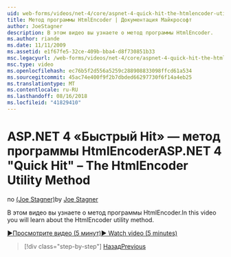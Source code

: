 ```yaml
---
uid: web-forms/videos/net-4/core/aspnet-4-quick-hit-the-htmlencoder-utility-method
title: Метод программы HtmlEncoder | Документация Майкрософт
author: JoeStagner
description: В этом видео вы узнаете о метод программы HtmlEncoder.
ms.author: riande
ms.date: 11/11/2009
ms.assetid: e1f67fe5-32ce-409b-bba4-d8f730851b33
msc.legacyurl: /web-forms/videos/net-4/core/aspnet-4-quick-hit-the-htmlencoder-utility-method
msc.type: video
ms.openlocfilehash: ec76b5f2d556a5259c288908833098ffcd61a534
ms.sourcegitcommit: 45ac74e400f9f2b7dbded66297730f6f14a4eb25
ms.translationtype: MT
ms.contentlocale: ru-RU
ms.lasthandoff: 08/16/2018
ms.locfileid: "41829410"
---
```

<a name="aspnet-4-quick-hit--the-htmlencoder-utility-method"></a><span data-ttu-id="66ef8-103">ASP.NET 4 «Быстрый Hit» — метод программы HtmlEncoder</span><span class="sxs-lookup"><span data-stu-id="66ef8-103">ASP.NET 4 "Quick Hit" – The HtmlEncoder Utility Method</span></span>
====================
<span data-ttu-id="66ef8-104">по [(Joe Stagner)](https://github.com/JoeStagner)</span><span class="sxs-lookup"><span data-stu-id="66ef8-104">by [Joe Stagner](https://github.com/JoeStagner)</span></span>

<span data-ttu-id="66ef8-105">В этом видео вы узнаете о метод программы HtmlEncoder.</span><span class="sxs-lookup"><span data-stu-id="66ef8-105">In this video you will learn about the HtmlEncoder utility method.</span></span>

[<span data-ttu-id="66ef8-106">&#9654;Просмотрите видео (5 минут)</span><span class="sxs-lookup"><span data-stu-id="66ef8-106">&#9654; Watch video (5 minutes)</span></span>](https://channel9.msdn.com/Blogs/ASP-NET-Site-Videos/aspnet-4-quick-hit-the-htmlencoder-utility-method)

> [!div class="step-by-step"]
> [<span data-ttu-id="66ef8-107">Назад</span><span class="sxs-lookup"><span data-stu-id="66ef8-107">Previous</span></span>](aspnet-4-quick-hit-predictable-client-ids.md)
